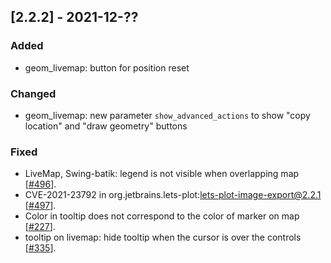 ## [2.2.2] - 2021-12-??

### Added

- geom_livemap: button for position reset

### Changed

- geom_livemap: new parameter `show_advanced_actions` to show "copy location" and "draw geometry" buttons

### Fixed

- LiveMap, Swing-batik: legend is not visible when overlapping map [[#496](https://github.com/JetBrains/lets-plot/issues/496)].
- CVE-2021-23792 in org.jetbrains.lets-plot:lets-plot-image-export@2.2.1 [[#497](https://github.com/JetBrains/lets-plot/issues/497)].
- Color in tooltip does not correspond to the color of marker on map [[#227](https://github.com/JetBrains/lets-plot/issues/227)].
- tooltip on livemap: hide tooltip when the cursor is over the controls [[#335](https://github.com/JetBrains/lets-plot/issues/335)].